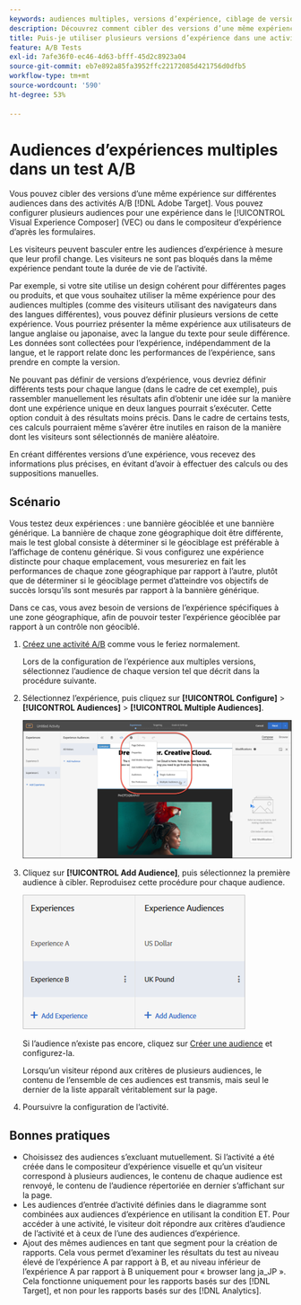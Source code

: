 ```yaml
---
keywords: audiences multiples, versions d’expérience, ciblage de versions d’expérience
description: Découvrez comment cibler des versions d’une même expérience sur différentes audiences dans des activités A [!DNL Adobe Target] B.
title: Puis-je utiliser plusieurs versions d’expérience dans une activité A/B ?
feature: A/B Tests
exl-id: 7afe36f0-ec46-4d63-bfff-45d2c8923a04
source-git-commit: eb7e892a85fa3952ffc22172085d421756d0dfb5
workflow-type: tm+mt
source-wordcount: '590'
ht-degree: 53%

---
```


# Audiences d’expériences multiples dans un test A/B

Vous pouvez cibler des versions d’une même expérience sur différentes audiences dans des activités A/B [!DNL Adobe Target]. Vous pouvez configurer plusieurs audiences pour une expérience dans le [!UICONTROL Visual Experience Composer] (VEC) ou dans le compositeur d’expérience d’après les formulaires.

Les visiteurs peuvent basculer entre les audiences d’expérience à mesure que leur profil change. Les visiteurs ne sont pas bloqués dans la même expérience pendant toute la durée de vie de l’activité.

Par exemple, si votre site utilise un design cohérent pour différentes pages ou produits, et que vous souhaitez utiliser la même expérience pour des audiences multiples (comme des visiteurs utilisant des navigateurs dans des langues différentes), vous pouvez définir plusieurs versions de cette expérience. Vous pourriez présenter la même expérience aux utilisateurs de langue anglaise ou japonaise, avec la langue du texte pour seule différence. Les données sont collectées pour l’expérience, indépendamment de la langue, et le rapport relate donc les performances de l’expérience, sans prendre en compte la version.

Ne pouvant pas définir de versions d’expérience, vous devriez définir différents tests pour chaque langue (dans le cadre de cet exemple), puis rassembler manuellement les résultats afin d’obtenir une idée sur la manière dont une expérience unique en deux langues pourrait s’exécuter. Cette option conduit à des résultats moins précis. Dans le cadre de certains tests, ces calculs pourraient même s’avérer être inutiles en raison de la manière dont les visiteurs sont sélectionnés de manière aléatoire.

En créant différentes versions d’une expérience, vous recevez des informations plus précises, en évitant d’avoir à effectuer des calculs ou des suppositions manuelles.

## Scénario

Vous testez deux expériences : une bannière géociblée et une bannière générique. La bannière de chaque zone géographique doit être différente, mais le test global consiste à déterminer si le géociblage est préférable à l’affichage de contenu générique. Si vous configurez une expérience distincte pour chaque emplacement, vous mesureriez en fait les performances de chaque zone géographique par rapport à l’autre, plutôt que de déterminer si le géociblage permet d’atteindre vos objectifs de succès lorsqu’ils sont mesurés par rapport à la bannière générique.

Dans ce cas, vous avez besoin de versions de l’expérience spécifiques à une zone géographique, afin de pouvoir tester l’expérience géociblée par rapport à un contrôle non géociblé.

1. [Créez une activité A/B](/help/main/c-activities/t-test-ab/t-test-create-ab/test-create-ab.md) comme vous le feriez normalement.

   Lors de la configuration de l’expérience aux multiples versions, sélectionnez l’audience de chaque version tel que décrit dans la procédure suivante.

1. Sélectionnez l’expérience, puis cliquez sur **[!UICONTROL Configure]** > **[!UICONTROL Audiences]** > **[!UICONTROL Multiple Audiences]**.

   ![Option Audiences multiples](/help/main/c-activities/t-test-ab/t-test-create-ab/assets/multiple-audiences-new.png)

1. Cliquez sur **[!UICONTROL Add Audience]**, puis sélectionnez la première audience à cibler. Reproduisez cette procédure pour chaque audience.

   ![image exp-versions](assets/exp-versions.png)

   Si l’audience n’existe pas encore, cliquez sur [Créer une audience](/help/main/c-target/c-audiences/create-audience.md#task_E18BD77A9A8F4ED0AC50569F94556558) et configurez-la.

   Lorsqu’un visiteur répond aux critères de plusieurs audiences, le contenu de l’ensemble de ces audiences est transmis, mais seul le dernier de la liste apparaît véritablement sur la page.

1. Poursuivre la configuration de l’activité.

## Bonnes pratiques

* Choisissez des audiences s’excluant mutuellement. Si l’activité a été créée dans le compositeur d’expérience visuelle et qu’un visiteur correspond à plusieurs audiences, le contenu de chaque audience est renvoyé, le contenu de l’audience répertoriée en dernier s’affichant sur la page.
* Les audiences d’entrée d’activité définies dans le diagramme sont combinées aux audiences d’expérience en utilisant la condition ET. Pour accéder à une activité, le visiteur doit répondre aux critères d’audience de l’activité et à ceux de l’une des audiences d’expérience.
* Ajout des mêmes audiences en tant que segment pour la création de rapports. Cela vous permet d’examiner les résultats du test au niveau élevé de l’expérience A par rapport à B, et au niveau inférieur de l’expérience A par rapport à B uniquement pour « browser lang ja_JP ». Cela fonctionne uniquement pour les rapports basés sur des [!DNL Target], et non pour les rapports basés sur des [!DNL Analytics].
